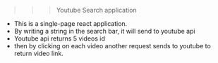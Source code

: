 >>> Youtube Search application 

- This is a single-page react application. 
- By writing a string in the search bar, it will send to youtube api
- Youtube api returns 5 videos id
- then by clicking on each video another request sends to youtube to return video link.


